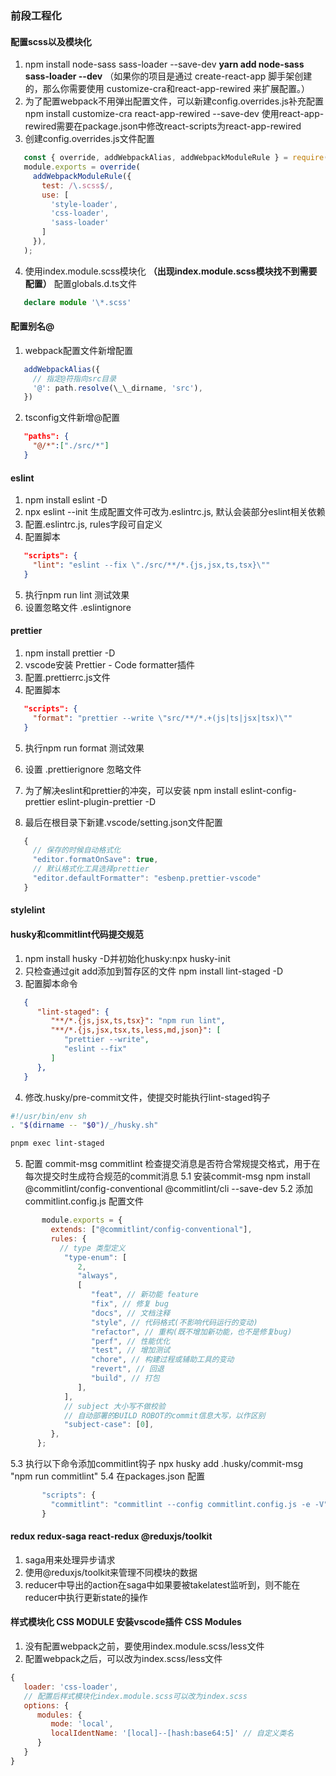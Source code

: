 ### 前段工程化

#### 配置scss以及模块化

1. npm install node-sass sass-loader --save-dev
   **yarn add node-sass sass-loader --dev**
   （如果你的项目是通过 create-react-app 脚手架创建的，那么你需要使用
   customize-cra和react-app-rewired 来扩展配置。）
2. 为了配置webpack不用弹出配置文件，可以新建config.overrides.js补充配置
   npm install customize-cra react-app-rewired --save-dev
   使用react-app-rewired需要在package.json中修改react-scripts为react-app-rewired
3. 创建config.overrides.js文件配置

```js
   const { override, addWebpackAlias, addWebpackModuleRule } = require('customize-cra');
   module.exports = override(
     addWebpackModuleRule({
       test: /\.scss$/,
       use: [
         'style-loader',
         'css-loader',
         'sass-loader'
       ]
     }),
   );
```

4. 使用index.module.scss模块化
   **（出现index.module.scss模块找不到需要配置）**
   配置globals.d.ts文件

```ts
   declare module '\*.scss'
```

#### 配置别名@

1. webpack配置文件新增配置

```js
   addWebpackAlias({
     // 指定@符指向src目录
     '@': path.resolve(\_\_dirname, 'src'),
   })
```

2. tsconfig文件新增@配置

```json
   "paths": {
     "@/*":["./src/*"]
   }
```

#### eslint

1. npm install eslint -D
2. npx eslint --init 生成配置文件可改为.eslintrc.js, 默认会装部分eslint相关依赖
3. 配置.eslintrc.js, rules字段可自定义
4. 配置脚本

```json
   "scripts": {
     "lint": "eslint --fix \"./src/**/*.{js,jsx,ts,tsx}\""
   }
```

5. 执行npm run lint 测试效果
6. 设置忽略文件 .eslintignore

#### prettier

1. npm install prettier -D
2. vscode安装 Prettier - Code formatter插件
3. 配置.prettierrc.js文件
4. 配置脚本

```json
   "scripts": {
     "format": "prettier --write \"src/**/*.+(js|ts|jsx|tsx)\""
   }
```

5. 执行npm run format 测试效果
6. 设置 .prettierignore 忽略文件

7. 为了解决eslint和prettier的冲突，可以安装
   npm install eslint-config-prettier eslint-plugin-prettier -D
8. 最后在根目录下新建.vscode/setting.json文件配置

```js
   {
     // 保存的时候自动格式化
     "editor.formatOnSave": true,
     // 默认格式化工具选择prettier
     "editor.defaultFormatter": "esbenp.prettier-vscode"
   }
```

#### stylelint

#### husky和commitlint代码提交规范

1. npm install husky -D并初始化husky:npx husky-init
2. 只检查通过git add添加到暂存区的文件
   npm install lint-staged -D
3. 配置脚本命令

```json
   {
      "lint-staged": {
         "**/*.{js,jsx,ts,tsx}": "npm run lint",
         "**/*.{js,jsx,tsx,ts,less,md,json}": [
            "prettier --write",
            "eslint --fix"
         ]
      },
   }
```

4. 修改.husky/pre-commit文件，使提交时能执行lint-staged钩子

```sh
#!/usr/bin/env sh
. "$(dirname -- "$0")/_/husky.sh"

pnpm exec lint-staged
```

5. 配置 commit-msg
   commitlint 检查提交消息是否符合常规提交格式，用于在每次提交时生成符合规范的commit消息
   5.1 安装commit-msg
       npm install @commitlint/config-conventional @commitlint/cli --save-dev
   5.2 添加 commitlint.config.js 配置文件

```js
       module.exports = {
         extends: ["@commitlint/config-conventional"],
         rules: {
           // type 类型定义
            "type-enum": [
               2,
               "always",
               [
                  "feat", // 新功能 feature
                  "fix", // 修复 bug
                  "docs", // 文档注释
                  "style", // 代码格式(不影响代码运行的变动)
                  "refactor", // 重构(既不增加新功能，也不是修复bug)
                  "perf", // 性能优化
                  "test", // 增加测试
                  "chore", // 构建过程或辅助工具的变动
                  "revert", // 回退
                  "build", // 打包
               ],
            ],
            // subject 大小写不做校验
            // 自动部署的BUILD ROBOT的commit信息大写，以作区别
            "subject-case": [0],
         },
      };
```

   5.3 执行以下命令添加commitlint钩子
       npx husky add .husky/commit-msg "npm run commitlint"
   5.4 在packages.json 配置
```js
       "scripts": {
         "commitlint": "commitlint --config commitlint.config.js -e -V"
       }
```


#### redux redux-saga react-redux @reduxjs/toolkit

1. saga用来处理异步请求
2. 使用@reduxjs/toolkit来管理不同模块的数据
3. reducer中导出的action在saga中如果要被takelatest监听到，则不能在reducer中执行更新state的操作


#### 样式模块化 CSS MODULE 安装vscode插件 CSS Modules

1. 没有配置webpack之前，要使用index.module.scss/less文件
2. 配置webpack之后，可以改为index.scss/less文件
```js
{
   loader: 'css-loader',
   // 配置后样式模块化index.module.scss可以改为index.scss
   options: {
      modules: {
         mode: 'local',
         localIdentName: '[local]--[hash:base64:5]' // 自定义类名
      }
   }
}
```